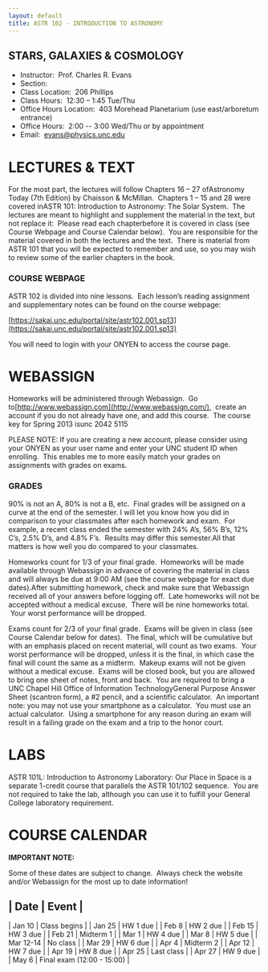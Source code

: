```yaml
---
layout: default
title: ASTR 102 - INTRODUCTION TO ASTRONOMY
---
```


## STARS, GALAXIES & COSMOLOGY ##

- Instructor:  Prof. Charles R. Evans
- Section:
- Class Location:  206 Phillips
- Class Hours:  12:30 – 1:45 Tue/Thu
- Office Hours Location:  403 Morehead Planetarium (use east/arboretum entrance)
- Office Hours:  2:00 -- 3:00 Wed/Thu or by appointment
- Email:  evans@physics.unc.edu

LECTURES & TEXT
===============

For the most part, the lectures will follow Chapters 16 – 27 ofAstronomy
Today (7th Edition) by Chaisson & McMillan.  Chapters 1 – 15 and 28 were
covered inASTR 101: Introduction to Astronomy: The Solar System.  The
lectures are meant to highlight and supplement the material in the text,
but not replace it:  Please read each chapterbefore it is covered in
class (see Course Webpage and Course Calendar below).  You are
responsible for the material covered in both the lectures and the text.
 There is material from ASTR 101 that you will be expected to remember
and use, so you may wish to review some of the earlier chapters in the
book.

### COURSE WEBPAGE ###

ASTR 102 is divided into nine lessons.  Each lesson’s reading assignment
and supplementary notes can be found on the course webpage:

[https://sakai.unc.edu/portal/site/astr102.001.sp13](https://sakai.unc.edu/portal/site/astr102.001.sp13)

You will need to login with your ONYEN to access the course page.

WEBASSIGN
=========

Homeworks will be administered through Webassign.  Go
to[http://www.webassign.com](http://www.webassign.com/),  create an
account if you do not already have one, and add this course.  The course
key for Spring 2013 isunc 2042 5115

PLEASE NOTE: If you are creating a new account, please consider using
your ONYEN as your user name and enter your UNC student ID when
enrolling.  This enables me to more easily match your grades on
assignments with grades on exams.

### GRADES ###

90% is not an A, 80% is not a B, etc.  Final grades will be assigned on
a curve at the end of the semester. I will let you know how you did in
comparison to your classmates after each homework and exam.  For
example, a recent class ended the semester with 24% A’s, 56% B’s, 12%
C’s, 2.5% D’s, and 4.8% F’s.  Results may differ this semester.All that
matters is how well you do compared to your classmates.

Homeworks count for 1/3 of your final grade.  Homeworks will be made
available through Webassign in advance of covering the material in class
and will always be due at 9:00 AM (see the course webpage for exact due
dates).After submitting homework, check and make sure that Webassign
received all of your answers before logging off.  Late homeworks will
not be accepted without a medical excuse.  There will be nine homeworks
total.  Your worst performance will be dropped.

Exams count for 2/3 of your final grade.  Exams will be given in class (see Course Calendar below for dates).  The final, which will be cumulative but with an emphasis placed on recent material, will count as two exams.  Your worst performance will be dropped, unless it is the final, in which case the final will count the same as a midterm.  Makeup exams will not be given without a medical excuse.  Exams will be closed book, but you are allowed to bring one sheet of notes, front and back.  You are required to bring a UNC Chapel Hill Office of Information TechnologyGeneral Purpose Answer Sheet (scantron form), a \#2 pencil, and a scientific calculator.  An important note: you may not use your smartphone as a calculator.  You must use an actual calculator.  Using a smartphone for any reason during an exam will result in a failing grade on the exam and a trip to the honor court.

LABS
====

ASTR 101L: Introduction to Astronomy Laboratory: Our Place in Space is a
separate 1-credit course that parallels the ASTR 101/102 sequence.  You
are not required to take the lab, although you can use it to fulfill
your General College laboratory requirement.

COURSE CALENDAR
===============

**IMPORTANT NOTE:**

Some of these dates are subject to change.  Always check the website and/or Webassign for the most up to date information!


| Date      | Event                      |
------------------------------------------
| Jan 10    | Class begins               |
| Jan 25    | HW 1 due                   |
| Feb 8     | HW 2 due                   |
| Feb 15    | HW 3 due                   |
| Feb 21    | Midterm 1                  |
| Mar 1     | HW 4 due                   |
| Mar 8     | HW 5 due                   |
| Mar 12-14 | No class                   |
| Mar 29    | HW 6 due                   |
| Apr 4     | Midterm 2                  |
| Apr 12    | HW 7 due                   |
| Apr 19    | HW 8 due                   |
| Apr 25    | Last class                 |
| Apr 27    | HW 9 due                   |
| May 6     | Final exam (12:00 - 15:00) |
